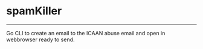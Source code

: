 # spamKiller
---
Go CLI to create an email to the ICAAN abuse email and open in webbrowser ready to send.